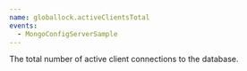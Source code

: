 ```yaml
---
name: globallock.activeClientsTotal
events:
  - MongoConfigServerSample
---
```


The total number of active client connections to the database.
